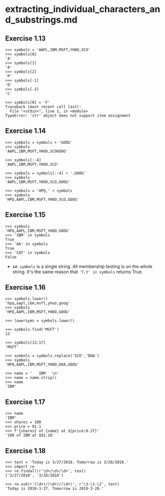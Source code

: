 # extracting_individual_characters_and_substrings.md

## Exercise 1.13

```
>>> symbols = 'AAPL,IBM,MSFT,YHOO,SCO'
>>> symbols[0]
'A'
>>> symbols[1]
'A'
>>> symbols[2]
'P'
>>> symbols[-1]
'O'
>>> symbols[-2]
'C'

>>> symbols[0] = 'F'
Traceback (most recent call last):
  File "<stdin>", line 1, in <module>
TypeError: 'str' object does not support item assignment
```

## Exercise 1.14

```
>>> symbols = symbols + 'GOOG'
>>> symbols
'AAPL,IBM,MSFT,YHOO,SCOGOOG'

>>> symbols[:-4]
'AAPL,IBM,MSFT,YHOO,SCO'

>>> symbols = symbols[:-4] + ',GOOG'
>>> symbols
'AAPL,IBM,MSFT,YHOO,SCO,GOOG'

>>> symbols = 'HPQ,' + symbols
>>> symbols
'HPQ,AAPL,IBM,MSFT,YHOO,SCO,GOOG'
```

## Exercise 1.15

```
>>> symbols
'HPQ,AAPL,IBM,MSFT,YHOO,GOOG'
>>> 'IBM' in symbols
True
>>> 'AA' in symbols
True
>>> 'CAT' in symbols
False
```

* `AA`: `symbols` is a single string. All membership testing is on the whole string. It's the same reason that `'T,Y' in symbols` returns True.

## Exercise 1.16

```
>>> symbols.lower()
'hpq,aapl,ibm,msft,yhoo,goog'
>>> symbols
'HPQ,AAPL,IBM,MSFT,YHOO,GOOG'

>>> lowersyms = symbols.lower()

>>> symbols.find('MSFT')
13

>>> symbols[13:17]
'MSFT'

>>> symbols = symbols.replace('SCO','DOA')
>>> symbols
'HPQ,AAPL,IBM,MSFT,YHOO,DOA,GOOG'

>>> name = '   IBM   \n'
>>> name = name.strip()
>>> name
'IBM'
```

## Exercise 1.17

```
>>> name
'IBM'
>>> shares = 100
>>> price = 91.1
>>> f'{shares} of {name} at ${price:0.2f}'
'100 of IBM at $91.10'
```

## Exercise 1.18

```
>>> text = 'Today is 3/27/2018. Tomorrow is 3/28/2018.'
>>> import re
>>> re.findall(r'\d+/\d+/\d+', text)
['3/27/2018', '3/28/2018']

>>> re.sub(r'(\d+)/(\d+)/(\d+)', r'\3-\1-\2', text)
'Today is 2018-3-27. Tomorrow is 2018-3-28.'
```

